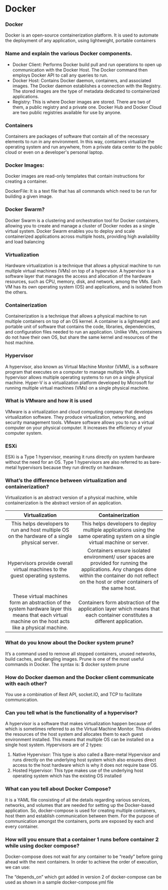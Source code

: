 # Docker

### Docker

Docker is an open-source containerization platform. It is used to automate the deployment of any application, using lightweight, portable containers

### Name and explain the various Docker components.

- Docker Client: Performs Docker build pull and run operations to open up communication with the Docker Host. The Docker command then employs Docker API to call any queries to run.
- Docker Host: Contains Docker daemon, containers, and associated images. The Docker daemon establishes a connection with the Registry. The stored images are the type of metadata dedicated to containerized applications.
- Registry: This is where Docker images are stored. There are two of them, a public registry and a private one. Docker Hub and Docker Cloud are two public registries available for use by anyone.

### Containers

Containers are packages of software that contain all of the necessary elements to run in any environment. In this way, containers virtualize the operating system and run anywhere, from a private data center to the public cloud or even on a developer's personal laptop.

### Docker Images:

Docker images are read-only templates that contain instructions for creating a container.

DockerFile: It is a text file that has all commands which need to be run for building a given image.

### Docker Swarm?

Docker Swarm is a clustering and orchestration tool for Docker containers, allowing you to create and manage a cluster of Docker nodes as a single virtual system. Docker Swarm enables you to deploy and scale containerized applications across multiple hosts, providing high availability and load balancing

### Virtualization

Hardware virtualization is a technique that allows a physical machine to run multiple virtual machines (VMs) on top of a hypervisor. A hypervisor is a software layer that manages the access and allocation of the hardware resources, such as CPU, memory, disk, and network, among the VMs. Each VM has its own operating system (OS) and applications, and is isolated from the others.

### Containerization 

Containerization is a technique that allows a physical machine to run multiple containers on top of an OS kernel. A container is a lightweight and portable unit of software that contains the code, libraries, dependencies, and configuration files needed to run an application. Unlike VMs, containers do not have their own OS, but share the same kernel and resources of the host machine.

### Hypervisor

A hypervisor, also known as Virtual Machine Monitor (VMM), is a software program that executes on a computer to manage multiple VMs.
A hypervisor allows multiple operating systems to run on a single physical machine.
Hyper-V is a virtualization platform developed by Microsoft for running multiple virtual machines (VMs) on a single physical machine.

### What is VMware and how it is used

VMware is a virtualization and cloud computing company that develops virtualization software. They produce virtualization, networking, and security management tools. VMware software allows you to run a virtual computer on your physical computer. It increases the efficiency of your computer system.

### ESXi 
ESXi is a Type 1 hypervisor, meaning it runs directly on system hardware without the need for an OS. Type 1 hypervisors are also referred to as bare-metal hypervisors because they run directly on hardware.

### What’s the difference between virtualization and containerization?

Virtualization is an abstract version of a physical machine, while containerization is the abstract version of an application.

| Virtualization  | Containerization | 
| :---: | :---: | 
| This helps developers to run and host multiple OS on the hardware of a single physical server. |This helps developers to deploy multiple applications using the same operating system on a single virtual machine or server. |
| Hypervisors provide overall virtual machines to the guest operating systems.  | Containers ensure isolated environment/ user spaces are provided for running the applications. Any changes done within the container do not reflect on the host or other containers of the same host.|
| These virtual machines form an abstraction of the system hardware layer this means that each virtual machine on the host acts like a physical machine. | Containers form abstraction of the application layer which means that each container constitutes a different application. | 

### What do you know about the Docker system prune?

It’s a command used to remove all stopped containers, unused networks, build caches, and dangling images. Prune is one of the most useful commands in Docker. The syntax is:  $ docker system prune

### How do Docker daemon and the Docker client communicate with each other?

You use a combination of Rest API, socket.IO, and TCP to facilitate communication.

### Can you tell what is the functionality of a hypervisor?

A hypervisor is a software that makes virtualization happen because of which is sometimes referred to as the Virtual Machine Monitor. This divides the resources of the host system and allocates them to each guest environment installed.
This means that multiple OS can be installed on a single host system. Hypervisors are of 2 types:

1. Native Hypervisor: This type is also called a Bare-metal Hypervisor and runs directly on the underlying host system which also ensures direct access to the host hardware which is why it does not require base OS.
2. Hosted Hypervisor: This type makes use of the underlying host operating system which has the existing OS installed

### What can you tell about Docker Compose?
It is a YAML file consisting of all the details regarding various services, networks, and volumes that are needed for setting up the Docker-based application. So, docker-compose is used for creating multiple containers, host them and establish communication between them. For the purpose of communication amongst the containers, ports are exposed by each and every container.

### How will you ensure that a container 1 runs before container 2 while using docker compose?

Docker-compose does not wait for any container to be “ready” before going ahead with the next containers. In order to achieve the order of execution, we can use:

The “depends_on” which got added in version 2 of docker-compose can be used as shown in a sample docker-compose.yml file

